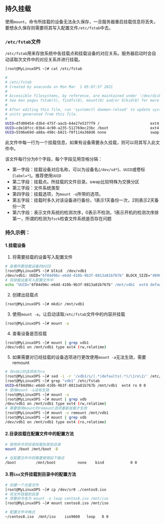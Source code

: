 ## 持久挂载

使用`mount`，命令所挂载的设备无法永久保存，一旦服务器重启挂载信息将丢失，要想永久保存则需要将其写入配置文件`/etc/fstab`中去。

### `/etc/fstab`文件

`/etc/fstab`用来存放系统中各挂载点和挂载设备的对应关系。服务器启动时会自动读取次文件中的对应关系并进行挂载。

```bash
[root@MyLinuxOPS ~]# cat /etc/fstab

#
# /etc/fstab
# Created by anaconda on Mon Mar  1 05:07:57 2021
#
# Accessible filesystems, by reference, are maintained under '/dev/disk/'.
# See man pages fstab(5), findfs(8), mount(8) and/or blkid(8) for more info.
#
# After editing this file, run 'systemctl daemon-reload' to update systemd
# units generated from this file.
#
UUID=dfd00454-d3b4-475f-aacb-64e27e5377f9 /                       ext4    defaults        1 1
UUID=cde18fcc-03b4-4c90-a235-512769ec23bc /boot                   ext4    defaults        1 2
UUID=5596e69d-a88a-498c-b821-f0f114a368d6 none                    swap    defaults        0 0
```

此文件中每一行为一个挂载信息，如果有设备需要永久挂载，则可以将其写入此文件中。

该文件每行分为6个字段，每个字段见用空格分隔：

* 第一字段：挂载设备对应名称，可以为设备名(`/dev/sd*`)、`UUID`或卷标(`label=*`)。推荐使用`UUID`
* 第二字段：挂载点。所挂载的文件目录。swap比较特殊为交换分区
* 第三字段：文件系统类型
* 第四字段：挂载选项，为`mount -o`所带的选项。
* 第五字段：挂载时多久对该设备进行备份，1表示1天备份一次，2则表示2天备份一次
* 第六字段：表示文件系统的检测次序，0表示不检测，1表示开机的检测次序排第一，所谓的检测为`fsck`检查文件系统是否存在问题

### 持久示例：

#### 1.挂载设备

1. 将需要挂载的设备写入配置文件

```bash
# 查看所要挂载设备的UUID
[root@MyLinuxOPS ~]# blkid  /dev/vdb1
/dev/vdb1: UUID="6f84d96c-e6dd-410b-9b3f-8813a81b767b" BLOCK_SIZE="4096" TYPE="ext4" PARTUUID="4de851a7-01"
# 将挂载设备写入配置文件中
echo "UUID="6f84d96c-e6dd-410b-9b3f-8813a81b767b" /mnt/vdb1  ext4 defaults 0 0" >> /etc/fstab
```

2. 创建出挂载点

```bash
[root@MyLinuxOPS ~]# mkdir /mnt/vdb1
```

3. 使用`mount -a`，让启动读取`/etc/fstab`文件中的内容并挂载

```bash
[root@MyLinuxOPS ~]# mount -a
```

4. 查看设备是否挂载

```bash
[root@MyLinuxOPS ~]# mount | grep vdb1
/dev/vdb1 on /mnt/vdb1 type ext4 (rw,relatime)
```

5. 如果需要对已经挂载的设备选项进行更改使用`mount -a`无法生效，需要remount

```bash
# 将vdb1的选项改为ro
[root@MyLinuxOPS ~]# sed -i -r '/vdb1/s/(.*)defaults(.*)/\1ro\2/' /etc/fstab
[root@MyLinuxOPS ~]# grep "vdb1" /etc/fstab
UUID=6f84d96c-e6dd-410b-9b3f-8813a81b767b /mnt/vdb1  ext4 ro 0 0
# 使用mount -a没有生效
[root@MyLinuxOPS ~]# mount -a
[root@MyLinuxOPS ~]# mount | grep vdb
/dev/vdb1 on /mnt/vdb1 type ext4 (rw,relatime)
# 需要使用mount的remount选项重新挂载才生效
[root@MyLinuxOPS ~]# mount -o remount /mnt/vdb1
[root@MyLinuxOPS ~]# mount | grep vdb
/dev/vdb1 on /mnt/vdb1 type ext4 (ro,relatime)
```

#### 2.目录挂载在配置文件中的配置方法

```bash
# 使用命令将目录挂载到其他目录
mount /boot /mnt/boot -B

# 在配置文件中则需要使用如下格式
/boot         /mnt/boot          none    bind            0 0
```

#### 3.将`iso`文件挂载到目录中的配置方法

```bash
# 创建一个光盘文件
[root@MyLinuxOPS ~]# cp /dev/sr0 ./centos8.iso
# 将文件挂载到目录
# 完整命令各为 mount -o loop centos8.iso /mnt/iso
[root@MyLinuxOPS ~]# mount centos8.iso /mnt/iso

# 配置文件中格式
~/centos8.iso  /mnt/iso    iso9660   loop   0 0
```



